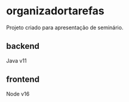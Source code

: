 # organizadortarefas
Projeto criado para apresentação de seminário.

## backend
Java v11

## frontend
Node v16
